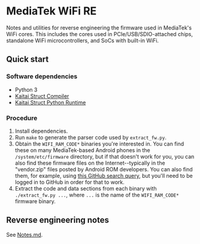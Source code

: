 # MediaTek WiFi RE

Notes and utilities for reverse engineering the firmware used in MediaTek's
WiFi cores. This includes the cores used in PCIe/USB/SDIO-attached chips,
standalone WiFi microcontrollers, and SoCs with built-in WiFi.


## Quick start


### Software dependencies

* Python 3
* [Kaitai Struct Compiler][ksc]
* [Kaitai Struct Python Runtime][kspr]


### Procedure

1. Install dependencies.
2. Run `make` to generate the parser code used by `extract_fw.py`.
3. Obtain the `WIFI_RAM_CODE*` binaries you're interested in. You can
   find these on many MediaTek-based Android phones in the
   `/system/etc/firmware` directory, but if that doesn't work for you,
   you can also find these firmware files on the Internet--typically in
   the "vendor.zip" files posted by Android ROM developers. You can also
   find them, for example, using [this GitHub search query][firmware query],
   but you'll need to be logged in to GitHub in order for that to work.
4. Extract the code and data sections from each binary with
   `./extract_fw.py ...`, where `...` is the name of the
   `WIFI_RAM_CODE*` firmware binary.


## Reverse engineering notes

See [Notes.md](./Notes.md).


[ksc]: https://github.com/kaitai-io/kaitai_struct_compiler
[kspr]: https://github.com/kaitai-io/kaitai_struct_python_runtime
[firmware query]: https://github.com/search?q=filename%3AWIFI_RAM_CODE*
